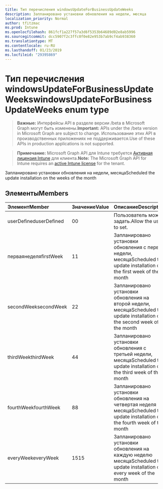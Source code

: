 ```yaml
---
title: Тип перечисления windowsUpdateForBusinessUpdateWeeks
description: Запланировано установки обновления на недели, месяца
localization_priority: Normal
author: tfitzmac
ms.prod: Intune
ms.openlocfilehash: 861fcf1a227f57a3d6f5353b64689d02e8ab5996
ms.sourcegitcommit: dcc5907f2c3ffc0f0e82e953b7ab9cf4ab938360
ms.translationtype: MT
ms.contentlocale: ru-RU
ms.lasthandoff: 01/23/2019
ms.locfileid: "29395869"
---
```

# <a name="windowsupdateforbusinessupdateweeks-enum-type"></a><span data-ttu-id="d7f3b-103">Тип перечисления windowsUpdateForBusinessUpdateWeeks</span><span class="sxs-lookup"><span data-stu-id="d7f3b-103">windowsUpdateForBusinessUpdateWeeks enum type</span></span>

> <span data-ttu-id="d7f3b-104">**Важные:** Интерфейсы API в разделе версии /beta в Microsoft Graph могут быть изменены.</span><span class="sxs-lookup"><span data-stu-id="d7f3b-104">**Important:** APIs under the /beta version in Microsoft Graph are subject to change.</span></span> <span data-ttu-id="d7f3b-105">Использование этих API в производственных приложениях не поддерживается.</span><span class="sxs-lookup"><span data-stu-id="d7f3b-105">Use of these APIs in production applications is not supported.</span></span>

> <span data-ttu-id="d7f3b-106">**Примечание:** Microsoft Graph API для Intune требуется [Активная лицензия Intune](https://go.microsoft.com/fwlink/?linkid=839381) для клиента.</span><span class="sxs-lookup"><span data-stu-id="d7f3b-106">**Note:** The Microsoft Graph API for Intune requires an [active Intune license](https://go.microsoft.com/fwlink/?linkid=839381) for the tenant.</span></span>

<span data-ttu-id="d7f3b-107">Запланировано установки обновления на недели, месяца</span><span class="sxs-lookup"><span data-stu-id="d7f3b-107">Scheduled the update installation on the weeks of the month</span></span>

## <a name="members"></a><span data-ttu-id="d7f3b-108">Элементы</span><span class="sxs-lookup"><span data-stu-id="d7f3b-108">Members</span></span>
|<span data-ttu-id="d7f3b-109">Элемент</span><span class="sxs-lookup"><span data-stu-id="d7f3b-109">Member</span></span>|<span data-ttu-id="d7f3b-110">Значение</span><span class="sxs-lookup"><span data-stu-id="d7f3b-110">Value</span></span>|<span data-ttu-id="d7f3b-111">Описание</span><span class="sxs-lookup"><span data-stu-id="d7f3b-111">Description</span></span>|
|:---|:---|:---|
|<span data-ttu-id="d7f3b-112">userDefined</span><span class="sxs-lookup"><span data-stu-id="d7f3b-112">userDefined</span></span>|<span data-ttu-id="d7f3b-113">0</span><span class="sxs-lookup"><span data-stu-id="d7f3b-113">0</span></span>|<span data-ttu-id="d7f3b-114">Пользователь может задать.</span><span class="sxs-lookup"><span data-stu-id="d7f3b-114">Allow the user to set.</span></span>|
|<span data-ttu-id="d7f3b-115">перваянеделя</span><span class="sxs-lookup"><span data-stu-id="d7f3b-115">firstWeek</span></span>|<span data-ttu-id="d7f3b-116">1</span><span class="sxs-lookup"><span data-stu-id="d7f3b-116">1</span></span>|<span data-ttu-id="d7f3b-117">Запланировано установки обновления с первой недели, месяца</span><span class="sxs-lookup"><span data-stu-id="d7f3b-117">Scheduled the update installation on the first week of the month</span></span>|
|<span data-ttu-id="d7f3b-118">secondWeek</span><span class="sxs-lookup"><span data-stu-id="d7f3b-118">secondWeek</span></span>|<span data-ttu-id="d7f3b-119">2</span><span class="sxs-lookup"><span data-stu-id="d7f3b-119">2</span></span>|<span data-ttu-id="d7f3b-120">Запланировано установки обновления на второй недели, месяца</span><span class="sxs-lookup"><span data-stu-id="d7f3b-120">Scheduled the update installation on the second week of the month</span></span>|
|<span data-ttu-id="d7f3b-121">thirdWeek</span><span class="sxs-lookup"><span data-stu-id="d7f3b-121">thirdWeek</span></span>|<span data-ttu-id="d7f3b-122">4</span><span class="sxs-lookup"><span data-stu-id="d7f3b-122">4</span></span>|<span data-ttu-id="d7f3b-123">Запланировано установки обновления с третьей недели, месяца</span><span class="sxs-lookup"><span data-stu-id="d7f3b-123">Scheduled the update installation on the third week of the month</span></span>|
|<span data-ttu-id="d7f3b-124">fourthWeek</span><span class="sxs-lookup"><span data-stu-id="d7f3b-124">fourthWeek</span></span>|<span data-ttu-id="d7f3b-125">8</span><span class="sxs-lookup"><span data-stu-id="d7f3b-125">8</span></span>|<span data-ttu-id="d7f3b-126">Запланировано установки обновления на четвертая неделя месяца</span><span class="sxs-lookup"><span data-stu-id="d7f3b-126">Scheduled the update installation on the fourth week of the month</span></span>|
|<span data-ttu-id="d7f3b-127">everyWeek</span><span class="sxs-lookup"><span data-stu-id="d7f3b-127">everyWeek</span></span>|<span data-ttu-id="d7f3b-128">15</span><span class="sxs-lookup"><span data-stu-id="d7f3b-128">15</span></span>|<span data-ttu-id="d7f3b-129">Запланировано установки обновления на каждую неделю месяца</span><span class="sxs-lookup"><span data-stu-id="d7f3b-129">Scheduled the update installation on every week of the month</span></span>|




